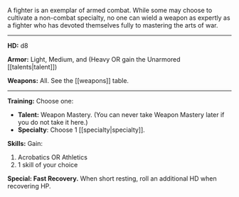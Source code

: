 A fighter is an exemplar of armed combat. While some may choose to cultivate a non-combat specialty, no one can wield a weapon as expertly as a fighter who has devoted themselves fully to mastering the arts of war. 

---

**HD:** d8  

**Armor:** Light, Medium, and (Heavy OR gain the Unarmored [[talents|talent]])

**Weapons:** All. See the [[weapons]] table.

---

**Training:** Choose one: 
- **Talent:** Weapon Mastery. (You can never take Weapon Mastery later if you do not take it here.)
- **Specialty**: Choose 1 [[specialty|specialty]].
  
**Skills:** Gain:
1. Acrobatics OR Athletics
2. 1 skill of your choice

**Special: Fast Recovery.** When short resting, roll an additional HD when recovering HP.
